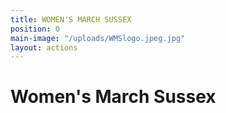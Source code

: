 ```yaml
---
title: WOMEN'S MARCH SUSSEX
position: 0
main-image: "/uploads/WMSlogo.jpeg.jpg"
layout: actions
---
```


# Women's March Sussex
